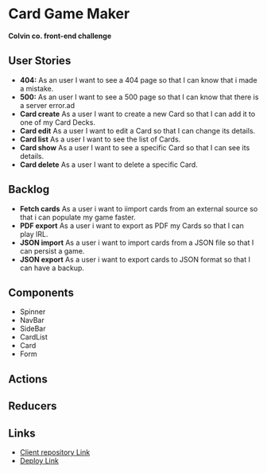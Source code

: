 # Card Game Maker
 **Colvin co. front-end challenge**

## User Stories

  -  **404:** As an user I want to see a 404 page so that I can know that i made a mistake.
  -  **500:** As an user I want to see a 500 page so that I can know that there is a server error.ad
  -  **Card create** As a user I want to create a new Card so that I can add it to one of my Card Decks.
  -  **Card edit** As a user I want to edit a Card so that I can change its details.
  -  **Card list** As a user I want to see the list of Cards.
  -  **Card show** As a user I want to see a specific Card so that I can see its details.
  -  **Card delete** As a user I want to delete a specific Card.

## Backlog

-  **Fetch cards** As a user i want to iimport cards from an external source so that i can populate my game faster.
-  **PDF export** As a user i want to export as PDF my Cards so that I can play IRL.
-  **JSON import** As a user i want to import cards from a JSON file so that I can persist a game.
-  **JSON export** As a user i want to export cards to JSON format so that I can have a backup.

## Components

- Spinner
- NavBar
- SideBar
- CardList
- Card
- Form

## Actions

## Reducers

## Links
- [Client repository Link](http://github.com)
- [Deploy Link](http://heroku.com)